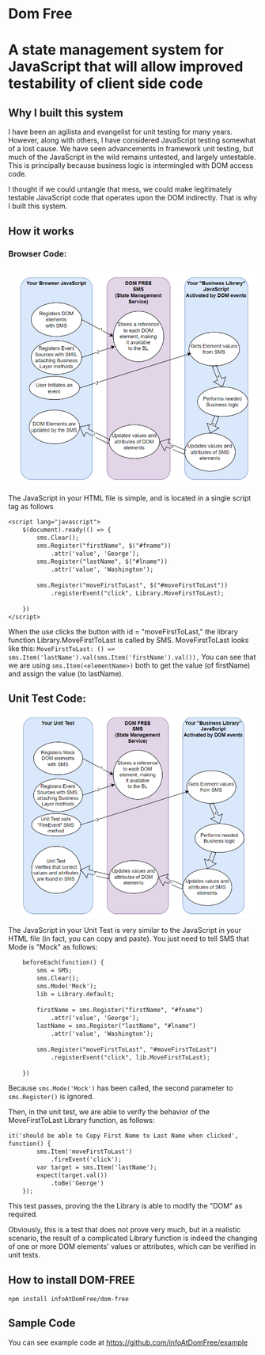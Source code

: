 # Dom Free
# A state management system for JavaScript that will allow improved testability of client side code
## Why I built this system
I have been an agilista and evangelist for unit testing for many years.
However, along with others, I have considered JavaScript testing somewhat of a lost cause.
We have seen advancements in framework unit testing, but much of the JavaScript in the wild
remains untested, and largely untestable. This is principally because business logic is 
intermingled with DOM access code.

I thought if we could untangle that mess, we could make legitimately testable JavaScript code that operates upon the DOM indirectly. That is why I built this system.

## How it works
### Browser Code:
![Image](./Browser.png)

The JavaScript in your HTML file is simple, and is located in a single script tag as follows
```
<script lang="javascript">
	$(document).ready(() => {
		sms.Clear();
		sms.Register("firstName", $("#fname"))
            .attr('value', 'George');
		sms.Register("lastName", $("#lname"))
            .attr('value', 'Washington');

		sms.Register("moveFirstToLast", $("#moveFirstToLast"))
            .registerEvent("click", Library.MoveFirstToLast);

	})
</script>
```

When the use clicks the button with id = "moveFirstToLast," the library function Library.MoveFirstToLast is called by SMS. MoveFirstToLast looks like this:
`MoveFirstToLast: () => sms.Item('lastName').val(sms.Item('firstName').val()),`
You can see that we are using `sms.Item(<elementName>)` both to get the value (of firstName) and assign the value (to lastName).

## Unit Test Code:

![Image](./UnitTest.png)

The JavaScript in your Unit Test is very similar to the JavaScript in your HTML file (in fact, you can copy and paste). You just need to tell SMS that Mode is "Mock" as follows:

```
	beforeEach(function() {
		sms = SMS;
		sms.Clear();
		sms.Mode('Mock');
		lib = Library.default;
		
		firstName = sms.Register("firstName", "#fname")
            .attr('value', 'George');
		lastName = sms.Register("lastName", "#lname")
            .attr('value', 'Washington');

		sms.Register("moveFirstToLast", "#moveFirstToLast")
            .registerEvent("click", lib.MoveFirstToLast);

	})
```
Because `sms.Mode('Mock')` has been called, the second parameter to `sms.Register()` is ignored.

Then, in the unit test, we are able to verify the behavior of the MoveFirstToLast Library function, as follows:

```
it('should be able to Copy First Name to Last Name when clicked', function() {
		sms.Item('moveFirstToLast')
            .fireEvent('click');
		var target = sms.Item('lastName');
		expect(target.val())
            .toBe('George')
    });
```
This test passes, proving the the Library is able to modify the "DOM" as required.

Obviously, this is a test that does not prove very much, but in a realistic scenario, the result of a complicated Library function is indeed the changing of one or more DOM elements' values or attributes, which can be verified in unit tests.

## How to install DOM-FREE
```
npm install infoAtDomFree/dom-free
```

## Sample Code
You can see example code at https://github.com/infoAtDomFree/example
